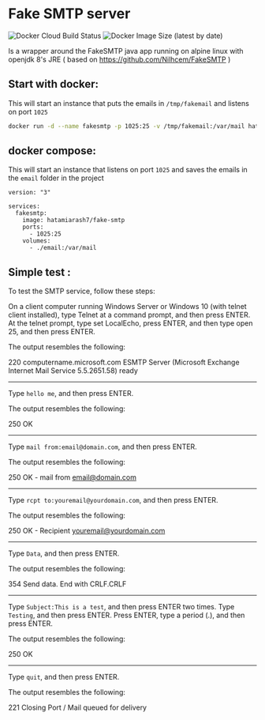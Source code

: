 # Fake SMTP server
![Docker Cloud Build Status](https://img.shields.io/docker/cloud/build/hatamiarash7/fake-smtp) ![Docker Image Size (latest by date)](https://img.shields.io/docker/image-size/hatamiarash7/fake-smtp)

Is a wrapper around the FakeSMTP java app running on alpine linux with openjdk 8's JRE ( based on https://github.com/Nilhcem/FakeSMTP )

## Start with docker:
This will start an instance that puts the emails in `/tmp/fakemail` and listens on port `1025`

```bash
docker run -d --name fakesmtp -p 1025:25 -v /tmp/fakemail:/var/mail hatamiarash7/fake-smtp
```

## docker compose:
This will start an instance that listens on port `1025` and saves the emails in the `email` folder in the project

```
version: "3"

services:
  fakesmtp:
    image: hatamiarash7/fake-smtp
    ports:
      - 1025:25
    volumes:
      - ./email:/var/mail
```

## Simple test :

To test the SMTP service, follow these steps: 

On a client computer running Windows Server or Windows 10 (with telnet client installed), type
Telnet at a command prompt, and then press ENTER.
At the telnet prompt, type set LocalEcho, press ENTER, and then type open <machinename> 25, and then press ENTER.

The output resembles the following:

220 computername.microsoft.com ESMTP Server (Microsoft Exchange Internet Mail Service 5.5.2651.58) ready

---

Type ```hello me```, and then press ENTER.

The output resembles the following:

250 OK

---

Type ```mail from:email@domain.com```, and then press ENTER. 

The output resembles the following:

250 OK - mail from <email@domain.com>

---

Type ```rcpt to:youremail@yourdomain.com```, and then press ENTER.

The output resembles the following:

250 OK - Recipient <youremail@yourdomain.com>

---

Type ```Data```, and then press ENTER.

The output resembles the following:

354 Send data.  End with CRLF.CRLF

---

Type ```Subject:This is a test```, and then press ENTER two times.
Type ```Testing```, and then press ENTER.
Press ENTER, type a period (.), and then press ENTER.

The output resembles the following:

250 OK

---

Type ```quit```, and then press ENTER.

The output resembles the following:

221 Closing Port / Mail queued for delivery
